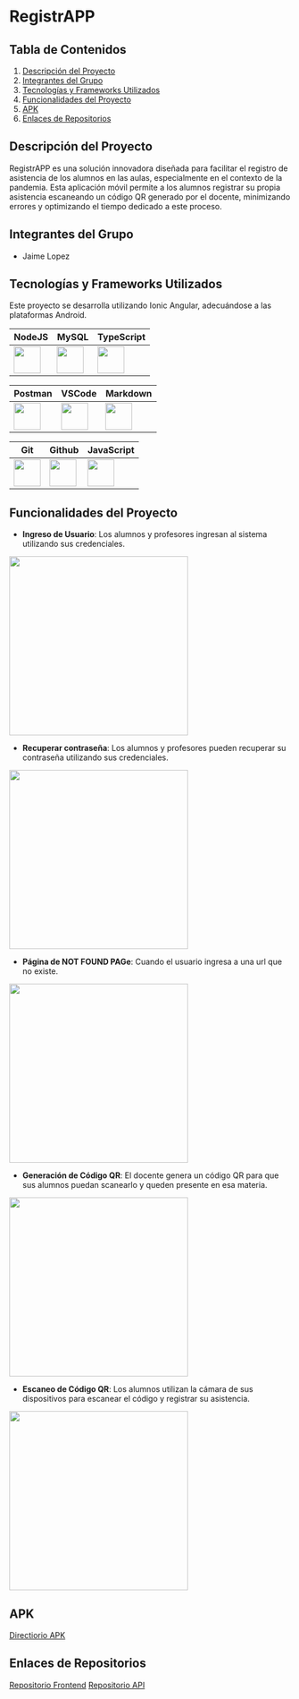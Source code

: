 # RegistrAPP

## Tabla de Contenidos
1. [Descripción del Proyecto](#descripción-del-proyecto)
2. [Integrantes del Grupo](#integrantes-del-grupo)
3. [Tecnologías y Frameworks Utilizados](#tecnologías-y-frameworks-utilizados)
4. [Funcionalidades del Proyecto](#funcionalidades-del-proyecto)
5. [APK](#apk)
6. [Enlaces de Repositorios](#enlaces-de-repositorios)

## Descripción del Proyecto
RegistrAPP es una solución innovadora diseñada para facilitar el registro de asistencia de los alumnos en las aulas, especialmente en el contexto de la pandemia. Esta aplicación móvil permite a los alumnos registrar su propia asistencia escaneando un código QR generado por el docente, minimizando errores y optimizando el tiempo dedicado a este proceso.

## Integrantes del Grupo
- Jaime Lopez

## Tecnologías y Frameworks Utilizados
Este proyecto se desarrolla utilizando Ionic Angular, adecuándose a las plataformas Android.

| NodeJS                                         | MySQL                                    | TypeScript                                    |
| ---------------------------------------------- | --------------------------------------------- | --------------------------------------------- |
| <img src="./icons/NodeJS-Light.svg" width="48"> | <img src="./icons/MySQL-Light.svg" width="48"> | <img src="./icons/TypeScript.svg" width="48"> |

| Postman                                         | VSCode                                    | Markdown                                    |
| ---------------------------------------------- | --------------------------------------------- | --------------------------------------------- |
| <img src="./icons/Postman.svg" width="48"> | <img src="./icons/VSCode-Light.svg" width="48"> | <img src="./icons/Markdown-Light.svg" width="48"> |

| Git                                         | Github                                    | JavaScript                                    |
| ---------------------------------------------- | --------------------------------------------- | --------------------------------------------- |
| <img src="./icons/Git.svg" width="48"> | <img src="./icons/Github-Light.svg" width="48"> | <img src="./icons/JavaScript.svg" width="48"> |

## Funcionalidades del Proyecto
- **Ingreso de Usuario**: Los alumnos y profesores ingresan al sistema utilizando sus credenciales.
<img src="./icons/image-cero.jpeg" width="320">

- **Recuperar contraseña**: Los alumnos y profesores pueden recuperar su contraseña utilizando sus credenciales.
<img src="./icons/image-dos.jpeg" width="320"> 

- **Página de NOT FOUND PAGe**: Cuando el usuario ingresa a una url que no existe.
<img src="./icons/image-uno.jpeg" width="320"> 
  
- **Generación de Código QR**: El docente genera un código QR para que sus alumnos puedan scanearlo y queden presente en esa materia.
<img src="./icons/image-cuatro.jpeg" width="320"> 
  
- **Escaneo de Código QR**: Los alumnos utilizan la cámara de sus dispositivos para escanear el código y registrar su asistencia.
<img src="./icons/image-cinco.jpeg" width="320"> 

## APK

[Directiorio APK](https://github.com/jaimeduocuc/skeleton/blob/main/app-debug.apk)

## Enlaces de Repositorios

[Repositorio Frontend](https://github.com/jaimeduocuc/skeleton)
[Repositorio API](https://github.com/jaimeduocuc/api)

